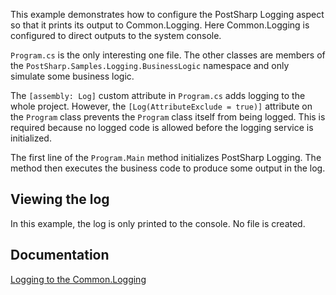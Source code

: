 This example demonstrates how to configure the PostSharp Logging aspect so that it prints its output to Common.Logging.
Here Common.Logging is configured to direct outputs to the system console.

`Program.cs` is the only interesting one file. The other classes are members of the `PostSharp.Samples.Logging.BusinessLogic`
namespace and only simulate some business logic.

The `[assembly: Log]` custom attribute in `Program.cs` adds logging to the whole project. However, the `[Log(AttributeExclude = true)]`
attribute on the `Program` class prevents the `Program` class itself from being logged. This is required because no logged
code is allowed before the logging service is initialized.

The first line of the `Program.Main` method initializes PostSharp Logging. The method then executes the business code to produce some
output in the log.

## Viewing the log

In this example, the log is only printed to the console. No file is created.


## Documentation

[Logging to the Common.Logging](http://doc.postsharp.net/common-logging)